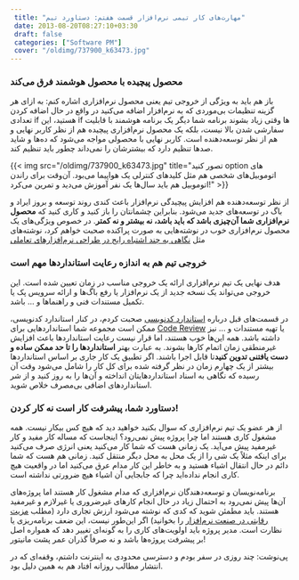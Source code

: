 ```yaml
---
 title: "مهارت‌های کار تیمی نرم‌افزار قسمت هفتم: دستاورد تیم" 
 date: 2013-08-20T08:27:10+03:30
 draft: false 
 categories: ["Software PM"]
 cover: "/oldimg/737900_k63473.jpg"
---
```



### محصول پیچیده با محصول هوشمند فرق می‌کند



باز هم باید به ویژگی از خروجی تیم یعنی محصول نرم‌افزاری اشاره کنم: به ازای هر گزینه تنظیمات بی‌موردی که به نرم‌افزار اضافه می‌کنید در واقع در حال اضافه کردن تعدادی if هستید، این if ها وقتی زیاد بشوند برنامه شما دیگر یک برنامه هوشمند با قابلیت سفارشی شدن بالا نیست، بلکه یک محصول نرم‌افزاری پیچیده هم از نظر کاربر نهایی و هم از نظر توسعه‌دهنده است. کاربر نهایی با محصولی مواجه می‌شود که ده‌ها و شاید صدها تنظیم دارد که بیشترشان را نمی‌داند چطور باید تنظیم کند.


{{< img src="/oldimg/737900_k63473.jpg" title="تصور کنید option های اتوموبیل‌های شخصی هم مثل کلیدهای کنترلی یک هواپیما می‌بود. آن‌وقت برای راندن اتوموبیل هم باید سال‌ها یک نفر آموزش می‌دید و تمرین می‌کرد!" >}}


از نظر توسعه‌دهنده هم افزایش پیچیدگی نرم‌افزار باعث کندی روند توسعه و بروز ایراد و باگ در توسعه‌های جدید می‌شود. بنابراین چشمانتان را باز کنید و کاری کنید که **محصول نرم‌افزاری شما آن‌چیزی باشد که باید باشد، نه بیشتر و نه کمتر**. در خصوص ویژگی‌های یک محصول نرم‌افزاری خوب در نوشته‌هایی به صورت پراکنده صحبت خواهم کرد، نوشته‌های مثل [نگاهی به چند اشتباه رایج در طراحی نرم‌افزارهای تعاملی](/post/15-نگاهی-به-چند-اشتباه-رایج-در-طراحی-نرم-افزارهای-تعاملی/)



### خروجی تیم هم به اندازه رعایت استانداردها مهم است



هدف نهایی یک تیم نرم‌افزاری ارائه یک خروجی مناسب در زمان تعیین شده است. این خروجی می‌تواند یک نسخه جدید از یک نرم‌افزار یا رفع باگ‌ها و ارائه سرویس پک یا تکمیل مستندات فنی و راهنماها و ... باشد.



در قسمت‌های قبل درباره [استاندارد کدنویسی](/post/28-مهارت-های-کار-تیمی-نرم-افزار-قسمت-پنجم--استانداردسازی-کدنویسی/) صحبت کردم، در کنار استاندارد کدنویسی، ممکن است مجموعه شما استانداردهایی برای [Code Review](/post/33-مهارت-های-کار-تیمی-نرم-افزار-قسمت-ششم--code-review/) یا تهیه مستندات و ... نیز داشته باشد. همه این‌ها خوب هستند، اما قرار نیست رعایت استانداردها باعث افزایش غیرمنطقی زمان اتمام کارها بشوند. به عبارت بهتر **استانداردها را تا حد ممکن ساده و دست یافتنی تدوین کنید**تا قابل اجرا باشند. اگر تطبیق یک کار جاری بر اساس استانداردها بیشتر از یک چهارم زمان در نظر گرفته شده برای کل کار را شامل می‌شود وقت آن رسیده که نگاهی به اسناد استانداردهایتان انداخته و آن‌ها را به روز کنید و از شر استانداردهای اضافی بی‌مصرف خلاص شوید.



### دستاورد شما، پیشرفت کار است نه کار کردن!



از هر عضو یک تیم نرم‌افزاری که سوال بکنید خواهید دید که هیچ کس بیکار نیست. همه مشغول کاری هستند اما چرا پروژه پیش نمی‌رود؟ اینجاست که مساله کار مفید و کار غیرمفید پیش می‌آید. یک زمانی هست که شما کار می‌کنید یعنی انرژی صرف می‌کنید برای اینکه مثلاً یک شی را از یک محل به محل دیگر منتقل کنید. زمانی هم هست که شما دائم در حال انتقال اشیا‌ء هستید و به خاطر این کار مدام عرق می‌کنید اما در واقعیت هیچ کاری انجام نداده‌اید چرا که جابجایی آن اشیاء هیچ ضرورتی نداشته است.



برنامه‌نویسان و توسعه‌دهندگان نرم‌افزاری که مدام مشغول کار هستند اما پروژه‌های آن‌ها پیش نمی‌رود به احتمال زیاد در حال انجام کارهای غیرضروری یا غیرلازم و غیرمفید هستند. باید مطمئن شوید که کدی که نوشته می‌شود ارزش تجاری دارد (مطلب [مزیت رقابتی در صنعت نرم‌افزار](/post/12-مزیت-رقابتی-در-صنعت-نرم-افزار/) را بخوانید) اگر این‌طور نیست، این ضعف برنامه‌ریزی یا نظارت است. مدیر پروژه باید اولویت‌های کاری را به گونه‌ای تغییر دهد که همواره اصل بر پیشرفت پروژه‌ها باشد و نه صرفاً گذران عمر پشت مانیتور!



پی‌نوشت: چند روزی در سفر بودم و دسترسی‌‌ محدودی به اینترنت داشتم، وقفه‌ای که در انتشار مطالب روزانه افتاد هم به همین دلیل بود.

